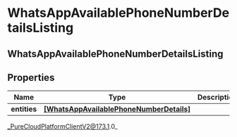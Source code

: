 # WhatsAppAvailablePhoneNumberDetailsListing

## WhatsAppAvailablePhoneNumberDetailsListing

## Properties

|Name | Type | Description | Notes|
|------------ | ------------- | ------------- | -------------|
| **entities** | [**[WhatsAppAvailablePhoneNumberDetails]**]([WhatsAppAvailablePhoneNumberDetails]) |  | [optional] |



_PureCloudPlatformClientV2@173.1.0_
